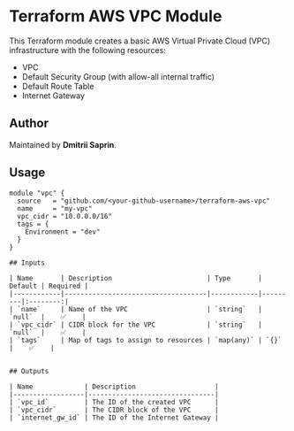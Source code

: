 # Terraform AWS VPC Module

This Terraform module creates a basic AWS Virtual Private Cloud (VPC) infrastructure with the following resources:

- VPC
- Default Security Group (with allow-all internal traffic)
- Default Route Table
- Internet Gateway

## Author

Maintained by **Dmitrii Saprin**.

## Usage

```hcl
module "vpc" {
  source   = "github.com/<your-github-username>/terraform-aws-vpc"
  name     = "my-vpc"
  vpc_cidr = "10.0.0.0/16"
  tags = {
    Environment = "dev"
  }
}

## Inputs

| Name       | Description                        | Type       | Default | Required |
|------------|------------------------------------|------------|---------|:--------:|
| `name`     | Name of the VPC                    | `string`   | `null`  |    ✅    |
| `vpc_cidr` | CIDR block for the VPC             | `string`   | `null`  |    ✅    |
| `tags`     | Map of tags to assign to resources | `map(any)` | `{}`    |    ✅    |


## Outputs

| Name             | Description                    |
|------------------|--------------------------------|
| `vpc_id`         | The ID of the created VPC      |
| `vpc_cidr`       | The CIDR block of the VPC      |
| `internet_gw_id` | The ID of the Internet Gateway |


